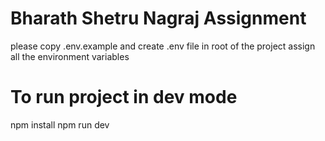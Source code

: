 # Bharath Shetru Nagraj Assignment
please copy .env.example and create .env file in root of the project
assign all the environment variables

# To run project in dev mode
npm install
npm run dev
